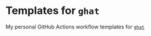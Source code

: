# Templates for `ghat`

My personal GitHub Actions workflow templates for [`ghat`](https://github.com/fregante/ghat)

